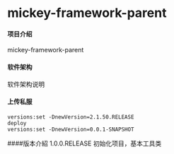 # mickey-framework-parent

#### 项目介绍
mickey-framework-parent

#### 软件架构
软件架构说明

#### 上传私服
```
versions:set -DnewVersion=2.1.50.RELEASE
deploy
versions:set -DnewVersion=0.0.1-SNAPSHOT
```
####版本介紹
1.0.0.RELEASE 初始化项目，基本工具类

